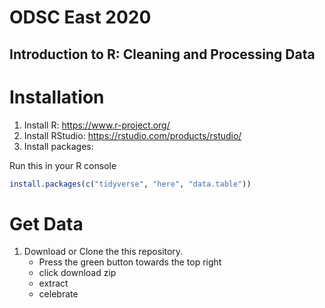 # ODSC East 2020
## Introduction to R: Cleaning and Processing Data

# Installation

1. Install R: https://www.r-project.org/
2. Install RStudio: https://rstudio.com/products/rstudio/
3. Install packages:

Run this in your R console

```r
install.packages(c("tidyverse", "here", "data.table"))
```

# Get Data

1. Download or Clone the this repository.
    - Press the green button towards the top right
    - click download zip
    - extract
    - celebrate
